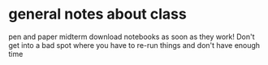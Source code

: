# general notes about class
pen and paper midterm 
download notebooks as soon as they work! Don't get into a bad spot where you have to re-run things and don't have enough time



